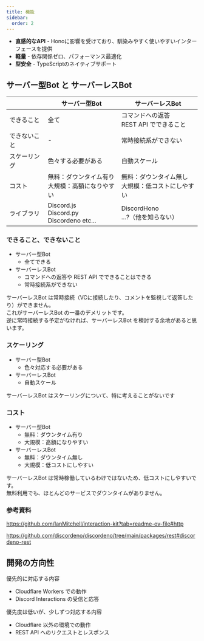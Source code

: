 ```yaml
---
title: 機能
sidebar:
  order: 2
---
```


- **直感的なAPI** - Honoに影響を受けており、馴染みやすく使いやすいインターフェースを提供
- **軽量** - 依存関係ゼロ、パフォーマンス最適化
- **型安全** - TypeScriptのネイティブサポート

## サーバー型Bot と サーバーレスBot

|              | サーバー型Bot                                      | サーバーレスBot                                      |
| ------------ | -------------------------------------------------- | ---------------------------------------------------- |
| できること   | 全て                                               | コマンドへの返答<br>REST API でできること            |
| できないこと | -                                                  | 常時接続系ができない                                 |
| スケーリング | 色々する必要がある                                 | 自動スケール                                         |
| コスト       | 無料：ダウンタイム有り<br>大規模：高額になりやすい | 無料：ダウンタイム無し<br>大規模：低コストにしやすい |
| ライブラリ   | Discord.js<br>Discord.py<br>Discordeno etc...      | DiscordHono<br>...?（他を知らない）                  |

### できること、できないこと

- サーバー型Bot
  - 全てできる
- サーバーレスBot
  - コマンドへの返答や REST API でできることはできる
  - 常時接続系ができない

サーバーレスBot は常時接続（VCに接続したり、コメントを監視して返答したり）ができません。  
これがサーバーレスBot の一番のデメリットです。  
逆に常時接続する予定がなければ、サーバーレスBot を検討する余地があると思います。

### スケーリング

- サーバー型Bot
  - 色々対応する必要がある
- サーバーレスBot
  - 自動スケール

サーバーレスBot はスケーリングについて、特に考えることがないです

### コスト

- サーバー型Bot
  - 無料：ダウンタイム有り
  - 大規模：高額になりやすい
- サーバーレスBot
  - 無料：ダウンタイム無し
  - 大規模：低コストにしやすい

サーバーレスBot は常時稼働しているわけではないため、低コストにしやすいです。  
無料利用でも、ほとんどのサービスでダウンタイムがありません。

### 参考資料

https://github.com/IanMitchell/interaction-kit?tab=readme-ov-file#http

https://github.com/discordeno/discordeno/tree/main/packages/rest#discordeno-rest

## 開発の方向性

優先的に対応する内容

- Cloudflare Workers での動作
- Discord Interactions の受信と応答

優先度は低いが、少しずつ対応する内容

- Cloudflare 以外の環境での動作
- REST API へのリクエストとレスポンス
